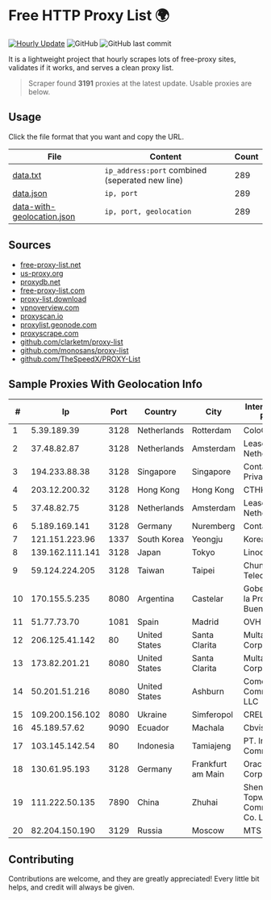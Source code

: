 
# Free HTTP Proxy List 🌍

[![Hourly Update](https://github.com/mertguvencli/http-proxy-list/actions/workflows/main.yml/badge.svg?branch=main)](https://github.com/mertguvencli/http-proxy-list/actions/workflows/main.yml)
![GitHub](https://img.shields.io/github/license/mertguvencli/http-proxy-list)
![GitHub last commit](https://img.shields.io/github/last-commit/mertguvencli/http-proxy-list)

It is a lightweight project that hourly scrapes lots of free-proxy sites, validates if it works, and serves a clean proxy list.


> Scraper found **3191** proxies at the latest update. Usable proxies are below.

## Usage

Click the file format that you want and copy the URL.


|File|Content|Count|
|----|-------|-----|
|[data.txt](https://raw.githubusercontent.com/mertguvencli/http-proxy-list/main/proxy-list/data.txt)|`ip_address:port` combined (seperated new line)|289|
|[data.json](https://raw.githubusercontent.com/mertguvencli/http-proxy-list/main/proxy-list/data.json)|`ip, port`|289|
|[data-with-geolocation.json](https://raw.githubusercontent.com/mertguvencli/http-proxy-list/main/proxy-list/data-with-geolocation.json)|`ip, port, geolocation`|289|

## Sources

* [free-proxy-list.net](https://free-proxy-list.net)
* [us-proxy.org](https://www.us-proxy.org)
* [proxydb.net](http://proxydb.net)
* [free-proxy-list.com](https://free-proxy-list.com/?page=&port=&type%5B%5D=http&type%5B%5D=https&up_time=0&search=Search)
* [proxy-list.download](https://www.proxy-list.download/HTTP)
* [vpnoverview.com](https://vpnoverview.com/privacy/anonymous-browsing/free-proxy-servers)
* [proxyscan.io](https://www.proxyscan.io)
* [proxylist.geonode.com](https://proxylist.geonode.com/api/proxy-list?limit=300&page=1&sort_by=lastChecked&sort_type=desc&protocols=http,https)
* [proxyscrape.com](https://api.proxyscrape.com/v2/?request=displayproxies&protocol=http&timeout=10000&country=all&ssl=all&anonymity=all)
* [github.com/clarketm/proxy-list](https://raw.githubusercontent.com/clarketm/proxy-list/master/proxy-list-raw.txt)
* [github.com/monosans/proxy-list](https://raw.githubusercontent.com/monosans/proxy-list/main/proxies/http.txt)
* [github.com/TheSpeedX/PROXY-List](https://raw.githubusercontent.com/TheSpeedX/PROXY-List/master/http.txt)


## Sample Proxies With Geolocation Info

|#|Ip|Port|Country|City|Internet Service Provider|
|-|--|----|-------|----|-------------------------|
|1|5.39.189.39|3128|Netherlands|Rotterdam|ColoCenter b.v.|
|2|37.48.82.87|3128|Netherlands|Amsterdam|LeaseWeb Netherlands B.V.|
|3|194.233.88.38|3128|Singapore|Singapore|Contabo Asia Private Limited|
|4|203.12.200.32|3128|Hong Kong|Hong Kong|CTHKI|
|5|37.48.82.75|3128|Netherlands|Amsterdam|LeaseWeb Netherlands B.V.|
|6|5.189.169.141|3128|Germany|Nuremberg|Contabo GmbH|
|7|121.151.223.96|1337|South Korea|Yeongju|Korea Telecom|
|8|139.162.111.141|3128|Japan|Tokyo|Linode, LLC|
|9|59.124.224.205|3128|Taiwan|Taipei|Chunghwa Telecom Co., Ltd.|
|10|170.155.5.235|8080|Argentina|Castelar|Gobernacion de la Provincia de Buenos Aires|
|11|51.77.73.70|1081|Spain|Madrid|OVH SAS|
|12|206.125.41.142|80|United States|Santa Clarita|Multacom Corporation|
|13|173.82.201.21|8080|United States|Santa Clarita|Multacom Corporation|
|14|50.201.51.216|8080|United States|Ashburn|Comcast Cable Communications, LLC|
|15|109.200.156.102|8080|Ukraine|Simferopol|CRELCOM|
|16|45.189.57.62|9090|Ecuador|Machala|Cbvision S.A.|
|17|103.145.142.54|80|Indonesia|Tamiajeng|PT. Indonesia Comnets Plus|
|18|130.61.95.193|3128|Germany|Frankfurt am Main|Oracle Corporation|
|19|111.222.50.135|7890|China|Zhuhai|ShenZhen Topway Video Communication Co. Ltd.|
|20|82.204.150.190|3129|Russia|Moscow|MTS PJSC|



## Contributing

Contributions are welcome, and they are greatly appreciated! Every
little bit helps, and credit will always be given.

